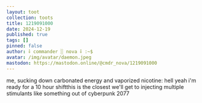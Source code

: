 ```yaml
---
layout: toot
collection: toots
title: 1219091000
date: 2024-12-19
published: true
tags: []
pinned: false
author: ⸸ commander ░ nova ⸸ :~$
avatar: /img/avatar/daemon.jpeg
mastodon: https://mastodon.online/@cmdr_nova/1219091000
---
```


me, sucking down carbonated energy and vaporized nicotine: hell yeah i'm ready for a 10 hour shiftthis is the closest we'll get to injecting multiple stimulants like something out of cyberpunk 2077
